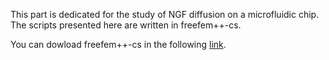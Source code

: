 This part is dedicated for the study of NGF diffusion on a microfluidic chip. The scripts presented here are written in freefem++-cs.

You can dowload freefem++-cs in the following [link](https://www.ljll.math.upmc.fr/lehyaric/ffcs/install.htm).



